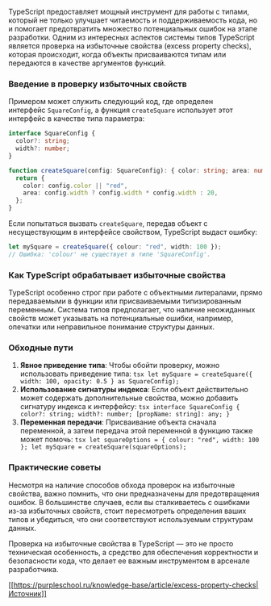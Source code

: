 TypeScript предоставляет мощный инструмент для работы с типами, который не только улучшает читаемость и поддерживаемость кода, но и помогает предотвратить множество потенциальных ошибок на этапе разработки. Одним из интересных аспектов системы типов TypeScript является проверка на избыточные свойства (excess property checks), которая происходит, когда объекты присваиваются типам или передаются в качестве аргументов функций.

### Введение в проверку избыточных свойств

Примером может служить следующий код, где определен интерфейс `SquareConfig`, а функция `createSquare` использует этот интерфейс в качестве типа параметра:

```typescript
interface SquareConfig {
  color?: string;
  width?: number;
}

function createSquare(config: SquareConfig): { color: string; area: number } {
  return {
    color: config.color || "red",
    area: config.width ? config.width * config.width : 20,
  };
}
```

Если попытаться вызвать `createSquare`, передав объект с несуществующим в интерфейсе свойством, TypeScript выдаст ошибку:

```typescript
let mySquare = createSquare({ colour: "red", width: 100 });
// Ошибка: 'colour' не существует в типе 'SquareConfig'.
```

### Как TypeScript обрабатывает избыточные свойства

TypeScript особенно строг при работе с объектными литералами, прямо передаваемыми в функции или присваиваемыми типизированным переменным. Система типов предполагает, что наличие неожиданных свойств может указывать на потенциальные ошибки, например, опечатки или неправильное понимание структуры данных.

### Обходные пути

1. **Явное приведение типа**: Чтобы обойти проверку, можно использовать приведение типа: `tsx let mySquare = createSquare({ width: 100, opacity: 0.5 } as SquareConfig);`
2. **Использование сигнатуры индекса**: Если объект действительно может содержать дополнительные свойства, можно добавить сигнатуру индекса к интерфейсу: `tsx interface SquareConfig { color?: string; width?: number; [propName: string]: any; }`
3. **Переменная передачи**: Присваивание объекта сначала переменной, а затем передача этой переменной в функцию также может помочь: `tsx let squareOptions = { colour: "red", width: 100 }; let mySquare = createSquare(squareOptions);`

### Практические советы

Несмотря на наличие способов обхода проверок на избыточные свойства, важно помнить, что они предназначены для предотвращения ошибок. В большинстве случаев, если вы сталкиваетесь с ошибками из-за избыточных свойств, стоит пересмотреть определения ваших типов и убедиться, что они соответствуют используемым структурам данных.

Проверка на избыточные свойства в TypeScript — это не просто техническая особенность, а средство для обеспечения корректности и безопасности кода, что делает ее важным инструментом в арсенале разработчика.

[[https://purpleschool.ru/knowledge-base/article/excess-property-checks|Источник]]